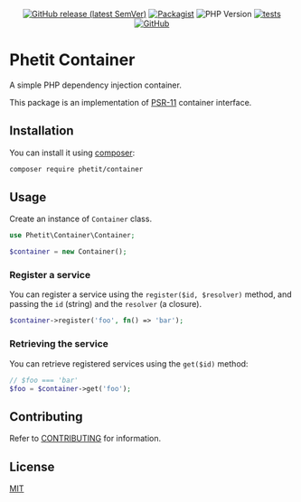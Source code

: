 <div align="center">

[![GitHub release (latest SemVer)](https://img.shields.io/github/v/release/phetit/container?display_name=tag&sort=semver)](https://github.com/phetit/container/releases/latest)
[![Packagist](https://img.shields.io/packagist/v/phetit/container)](https://packagist.org/packages/phetit/container)
![PHP Version](https://poser.pugx.org/phetit/container/require/php)
[![tests](https://github.com/phetit/container/actions/workflows/tests.yml/badge.svg)](https://github.com/phetit/container/actions/workflows/tests.yml?query=branch%3Amain)
[![GitHub](https://img.shields.io/github/license/phetit/container)](https://github.com/phetit/container/blob/main/LICENSE)

</div>

# Phetit Container
A simple PHP dependency injection container.

This package is an implementation of [PSR-11](https://www.php-fig.org/psr/psr-11/) container interface.

## Installation

You can install it using [composer](https://getcomposer.org/):

```bash
composer require phetit/container
```
## Usage

Create an instance of `Container` class.

```php
use Phetit\Container\Container;

$container = new Container();
```

### Register a service

You can register a service using the `register($id, $resolver)` method, and passing the `id` (string) and the `resolver` (a closure).

```php
$container->register('foo', fn() => 'bar');
```

### Retrieving the service

You can retrieve registered services using the `get($id)` method:

```php
// $foo === 'bar'
$foo = $container->get('foo');
```
## Contributing

Refer to [CONTRIBUTING](./CONTRIBUTING.md) for information.

## License

[MIT](https://github.com/phetit/container/blob/main/LICENSE)
